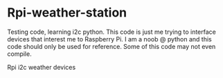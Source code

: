 Rpi-weather-station
===================
Testing code, learning i2c python.
This code is just me trying to interface devices that interest me <i2c weather related devices> to Raspberry Pi. I am a noob @ python and this code should only be used for reference. Some of this code may not even compile. 



Rpi i2c weather devices
